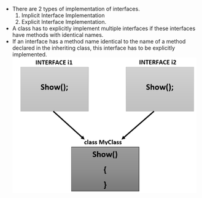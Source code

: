 - There are 2 types of implementation of interfaces.
  1. Implicit Interface Implementation
  2. Explicit Interface Implementation.
- A class has to explicitly implement multiple interfaces if these interfaces have methods with identical names.
- If an interface has a method name identical to the name of a method declared in the inheriting class, this interface has to be explicitly implemented.
![Problem](https://github.com/viplavdhande91/C-sharp-Learning/blob/explicit-implict-interface/HelloWorld/image-17.png?raw=true)
